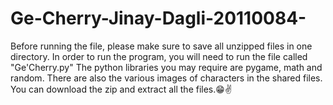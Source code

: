 # Ge-Cherry-Jinay-Dagli-20110084-
Before running the file, please make sure to save all unzipped files in one directory.
In order to run the program, you will need to run the file called "Ge'Cherry.py"
The python libraries you may require are pygame, math and random.
There are also the various images of characters in the shared files.
You can download the zip and extract all the files.😁✌
